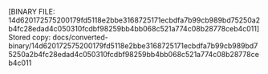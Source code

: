 [BINARY FILE: 14d620172575200179fd5118e2bbe3168725171ecbdfa7b99cb989bd75250a2b4fc28edad4c050310fcdbf98259bb4bb068c521a774c08b28778ceb4c011]
Stored copy: docs/converted-binary/14d620172575200179fd5118e2bbe3168725171ecbdfa7b99cb989bd75250a2b4fc28edad4c050310fcdbf98259bb4bb068c521a774c08b28778ceb4c011
